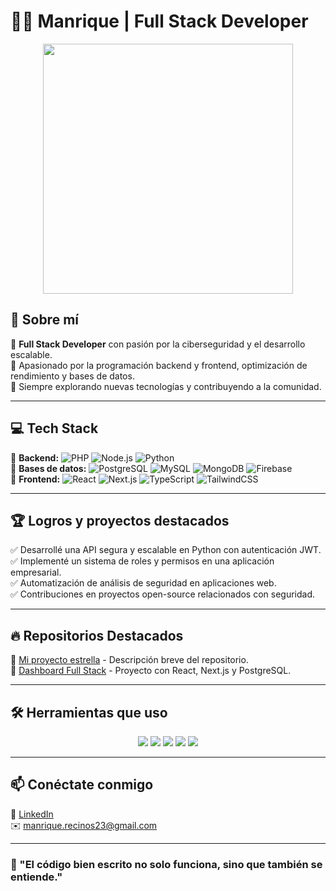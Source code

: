 # 👨‍💻 Manrique | Full Stack Developer

<p align="center">
  <img src="https://media.giphy.com/media/3o7abldj0b3rxrZUxW/giphy.gif" width="400">
</p>

## 🚀 Sobre mí  
🔹 **Full Stack Developer** con pasión por la ciberseguridad y el desarrollo escalable.  
🔹 Apasionado por la programación backend y frontend, optimización de rendimiento y bases de datos.  
🔹 Siempre explorando nuevas tecnologías y contribuyendo a la comunidad.  

---

## 💻 Tech Stack  
🔹 **Backend:** ![PHP](https://img.shields.io/badge/PHP-777BB4?style=flat&logo=php&logoColor=white) ![Node.js](https://img.shields.io/badge/Node.js-339933?style=flat&logo=nodedotjs&logoColor=white) ![Python](https://img.shields.io/badge/Python-3776AB?style=flat&logo=python&logoColor=white)  
🔹 **Bases de datos:** ![PostgreSQL](https://img.shields.io/badge/PostgreSQL-336791?style=flat&logo=postgresql&logoColor=white) ![MySQL](https://img.shields.io/badge/MySQL-4479A1?style=flat&logo=mysql&logoColor=white) ![MongoDB](https://img.shields.io/badge/MongoDB-4EA94B?style=flat&logo=mongodb&logoColor=white) ![Firebase](https://img.shields.io/badge/Firebase-FFCA28?style=flat&logo=firebase&logoColor=white)  
🔹 **Frontend:** ![React](https://img.shields.io/badge/React-61DAFB?style=flat&logo=react&logoColor=white) ![Next.js](https://img.shields.io/badge/Next.js-000000?style=flat&logo=nextdotjs&logoColor=white) ![TypeScript](https://img.shields.io/badge/TypeScript-3178C6?style=flat&logo=typescript&logoColor=white) ![TailwindCSS](https://img.shields.io/badge/TailwindCSS-06B6D4?style=flat&logo=tailwindcss&logoColor=white)  

---

## 🏆 Logros y proyectos destacados  
✅ Desarrollé una API segura y escalable en Python con autenticación JWT.  
✅ Implementé un sistema de roles y permisos en una aplicación empresarial.  
✅ Automatización de análisis de seguridad en aplicaciones web.  
✅ Contribuciones en proyectos open-source relacionados con seguridad.  

---

## 🔥 Repositorios Destacados  
🔹 [Mi proyecto estrella](https://github.com/ManriqueRecinos/SuperMaintex) - Descripción breve del repositorio.  
🔹 [Dashboard Full Stack](https://github.com/Manrique23/fullstack-dashboard) - Proyecto con React, Next.js y PostgreSQL.  

---

## 🛠️ Herramientas que uso  
<p align="center">
  <img src="https://img.shields.io/badge/Linux-FCC624?style=for-the-badge&logo=linux&logoColor=black">
  <img src="https://img.shields.io/badge/Docker-2496ED?style=for-the-badge&logo=docker&logoColor=white">
  <img src="https://img.shields.io/badge/Git-F05032?style=for-the-badge&logo=git&logoColor=white">
  <img src="https://img.shields.io/badge/GitHub-181717?style=for-the-badge&logo=github&logoColor=white">
  <img src="https://img.shields.io/badge/VS_Code-007ACC?style=for-the-badge&logo=visualstudiocode&logoColor=white">
</p>

---

## 📫 Conéctate conmigo  
🔗 [LinkedIn](https://www.linkedin.com/in/manrique-recinos-64b772314/)  
✉️ manrique.recinos23@gmail.com  

---

### 🚀 "El código bien escrito no solo funciona, sino que también se entiende."
